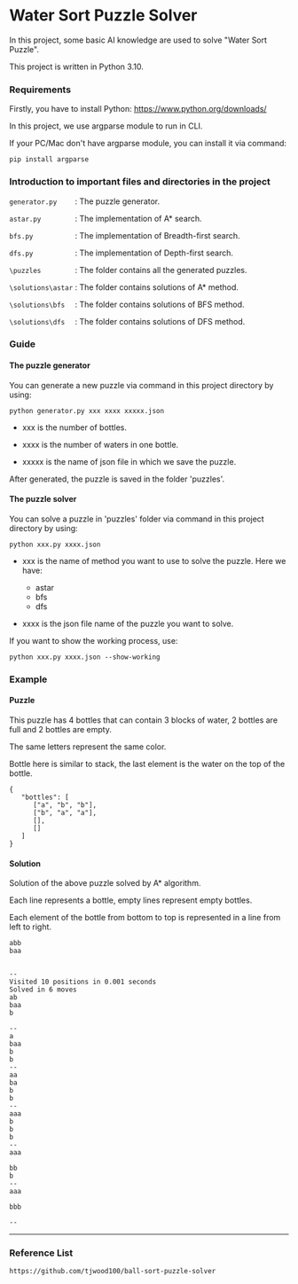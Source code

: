 # Water Sort Puzzle Solver
In this project, some basic AI knowledge are used to solve "Water Sort Puzzle".

This project is written in Python 3.10.
### Requirements
Firstly, you have to install Python: https://www.python.org/downloads/

In this project, we use argparse module to run in CLI.

If your PC/Mac don't have argparse module, you can install it via command:

``` 
pip install argparse 
```
### Introduction to important files and directories in the project
``` generator.py     ``` : The puzzle generator.

``` astar.py         ``` : The implementation of A* search.

``` bfs.py           ``` : The implementation of Breadth-first search.

``` dfs.py           ``` : The implementation of Depth-first search.

``` \puzzles         ``` : The folder contains all the generated puzzles.

``` \solutions\astar ``` : The folder contains solutions of  A* method. 

``` \solutions\bfs   ``` : The folder contains solutions of BFS method.

``` \solutions\dfs   ``` : The folder contains solutions of DFS method.


### Guide

#### The puzzle generator
You can generate a new puzzle via command in this project directory by using:

``` 
python generator.py xxx xxxx xxxxx.json 
```
    
- xxx is the number of bottles.
    
- xxxx is the number of waters in one bottle.
    
- xxxxx is the name of json file in which we save the puzzle.

After generated, the puzzle is saved in the folder 'puzzles'.

#### The puzzle solver
You can solve a puzzle in 'puzzles' folder via command in this project directory by using:

``` 
python xxx.py xxxx.json 
```

- xxx is the name of method you want to use to solve the puzzle. Here we have:
    - astar
    - bfs
    - dfs

- xxxx is the json file name of the puzzle you want to solve.

If you want to show the working process, use:

``` 
python xxx.py xxxx.json --show-working 
```

### Example
#### Puzzle 

This puzzle has 4 bottles that can contain 3 blocks of water, 2 bottles are full and 2 bottles are empty.

The same letters represent the same color.

Bottle here is similar to stack, the last element is the water on the top of the bottle.

```
{
   "bottles": [
      ["a", "b", "b"],
      ["b", "a", "a"],
      [],
      []
   ]
}
```

#### Solution

Solution of the above puzzle solved by A* algorithm.

Each line represents a bottle, empty lines represent empty bottles.

Each element of the bottle from bottom to top is represented in a line from left to right.

```
abb
baa


--
Visited 10 positions in 0.001 seconds
Solved in 6 moves
ab
baa
b

--
a
baa
b
b
--
aa
ba
b
b
--
aaa
b
b
b
--
aaa

bb
b
--
aaa

bbb

--
```

---
### Reference List

```
https://github.com/tjwood100/ball-sort-puzzle-solver

```

















